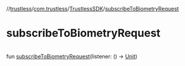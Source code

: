 //[trustless](../../../index.md)/[com.trustless](../index.md)/[TrustlessSDK](index.md)/[subscribeToBiometryRequest](subscribe-to-biometry-request.md)

# subscribeToBiometryRequest

\
fun [subscribeToBiometryRequest](subscribe-to-biometry-request.md)(listener: () -&gt; [Unit](https://kotlinlang.org/api/latest/jvm/stdlib/kotlin/-unit/index.html))
